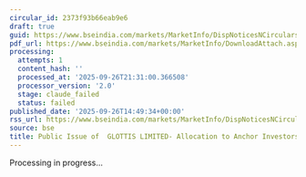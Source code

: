 ```yaml
---
circular_id: 2373f93b66eab9e6
draft: true
guid: https://www.bseindia.com/markets/MarketInfo/DispNoticesNCirculars.aspx?Noticeid={45FA1FAC-9723-4ACB-841E-91BEF866E73E}&noticeno=20250926-70&dt=09/26/2025&icount=70&totcount=76&flag=0
pdf_url: https://www.bseindia.com/markets/MarketInfo/DownloadAttach.aspx?id=20250926-70&attachedId=f0e54563-dd1c-4990-81bf-59cdf1321191
processing:
  attempts: 1
  content_hash: ''
  processed_at: '2025-09-26T21:31:00.366508'
  processor_version: '2.0'
  stage: claude_failed
  status: failed
published_date: '2025-09-26T14:49:34+00:00'
rss_url: https://www.bseindia.com/markets/MarketInfo/DispNoticesNCirculars.aspx?Noticeid={45FA1FAC-9723-4ACB-841E-91BEF866E73E}&noticeno=20250926-70&dt=09/26/2025&icount=70&totcount=76&flag=0
source: bse
title: Public Issue of  GLOTTIS LIMITED- Allocation to Anchor Investors
---
```


Processing in progress...